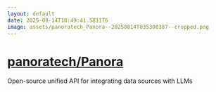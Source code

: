 ```yaml
---
layout: default
date: 2025-08-14T10:49:41.581176
image: assets/panoratech_Panora--20250814T035300387--cropped.png
---
```


# [panoratech/Panora](https://github.com/panoratech/Panora)

Open-source unified API for integrating data sources with LLMs
